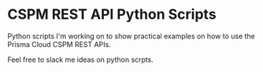# CSPM REST API Python Scripts

Python scripts I'm working on to show practical examples on how to use the Prisma Cloud CSPM REST APIs.


Feel free to slack me ideas on python scrpts. 
